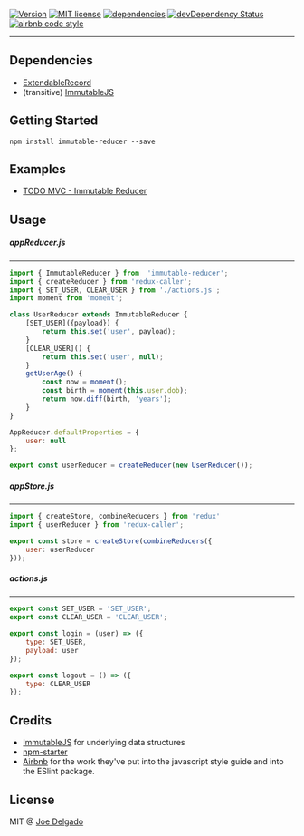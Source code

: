 [![Version](https://img.shields.io/npm/v/immutable-reducer.svg)](https://www.npmjs.com/package/immutable-reducer)
[![MIT license](https://img.shields.io/badge/license-MIT-brightgreen.svg)](https://github.com/djoeman84/immutable-reducer/blob/master/LICENSE)
[![dependencies](https://david-dm.org/djoeman84/immutable-reducer.svg)](https://david-dm.org/djoeman84/immutable-reducer)
[![devDependency Status](https://david-dm.org/djoeman84/immutable-reducer/dev-status.svg)](https://david-dm.org/djoeman84/immutable-reducer#info=devDependencies)
[![airbnb code style](https://img.shields.io/badge/code%20style-airbnb-fd5c63.svg)](https://github.com/airbnb/javascript)

---

## Dependencies
- [ExtendableRecord](https://github.com/djoeman84/extendable-record)
- (transitive) [ImmutableJS](https://github.com/facebook/immutable-js)

## Getting Started
```shell
npm install immutable-reducer --save
```

## Examples
- [TODO MVC - Immutable Reducer](https://github.com/djoeman84/immutable-reducer-example)

## Usage
##### appReducer.js
------
```javascript
import { ImmutableReducer } from  'immutable-reducer';
import { createReducer } from 'redux-caller';
import { SET_USER, CLEAR_USER } from './actions.js';
import moment from 'moment';

class UserReducer extends ImmutableReducer {
    [SET_USER]({payload}) {
        return this.set('user', payload);
    }
    [CLEAR_USER]() {
        return this.set('user', null);
    }
    getUserAge() {
        const now = moment();
        const birth = moment(this.user.dob);
        return now.diff(birth, 'years');
    }
}

AppReducer.defaultProperties = {
    user: null
};

export const userReducer = createReducer(new UserReducer());
```

##### appStore.js
------
```javascript
import { createStore, combineReducers } from 'redux'
import { userReducer } from 'redux-caller';

export const store = createStore(combineReducers({
    user: userReducer
}));
```

##### actions.js
------
```javascript
export const SET_USER = 'SET_USER';
export const CLEAR_USER = 'CLEAR_USER';

export const login = (user) => ({
    type: SET_USER,
    payload: user
});

export const logout = () => ({
    type: CLEAR_USER
});

```


## Credits

- [ImmutableJS](https://github.com/facebook/immutable-js) for underlying data structures
- [npm-starter](https://github.com/deiucanta/npm-starter)
- [Airbnb](http://airbnb.com) for the work they've put into the javascript style guide and into the ESlint package.

## License

MIT @ [Joe Delgado](https://twitter.com/soy_chupacabra)
